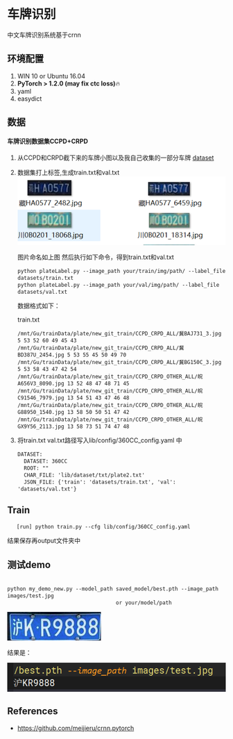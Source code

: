 # 车牌识别

中文车牌识别系统基于crnn

## 环境配置

1. WIN 10 or Ubuntu 16.04
2. **PyTorch > 1.2.0 (may fix ctc loss)**🔥
3. yaml
4. easydict

## 数据

#### 车牌识别数据集CCPD+CRPD

1. 从CCPD和CRPD截下来的车牌小图以及我自己收集的一部分车牌 [dataset](https://pan.baidu.com/s/1ufYbnZAZ1q0AlK7yZ08cvQ)
2. 数据集打上标签,生成train.txt和val.txt
   ![Image text](images/tmp8F4F.png)

   图片命名如上图
   然后执行如下命令，得到train.txt和val.txt

   ```
   python plateLabel.py --image_path your/train/img/path/ --label_file datasets/train.txt
   python plateLabel.py --image_path your/val/img/path/ --label_file datasets/val.txt
   ```

   数据格式如下：

   train.txt

   ```
   /mnt/Gu/trainData/plate/new_git_train/CCPD_CRPD_ALL/冀BAJ731_3.jpg 5 53 52 60 49 45 43 
   /mnt/Gu/trainData/plate/new_git_train/CCPD_CRPD_ALL/冀BD387U_2454.jpg 5 53 55 45 50 49 70 
   /mnt/Gu/trainData/plate/new_git_train/CCPD_CRPD_ALL/冀BG150C_3.jpg 5 53 58 43 47 42 54 
   /mnt/Gu/trainData/plate/new_git_train/CCPD_CRPD_OTHER_ALL/皖A656V3_8090.jpg 13 52 48 47 48 71 45 
   /mnt/Gu/trainData/plate/new_git_train/CCPD_CRPD_OTHER_ALL/皖C91546_7979.jpg 13 54 51 43 47 46 48 
   /mnt/Gu/trainData/plate/new_git_train/CCPD_CRPD_OTHER_ALL/皖G88950_1540.jpg 13 58 50 50 51 47 42 
   /mnt/Gu/trainData/plate/new_git_train/CCPD_CRPD_OTHER_ALL/皖GX9Y56_2113.jpg 13 58 73 51 74 47 48 
   ```
3. 将train.txt  val.txt路径写入lib/config/360CC_config.yaml 中

   ```
   DATASET:
     DATASET: 360CC
     ROOT: ""
     CHAR_FILE: 'lib/dataset/txt/plate2.txt'
     JSON_FILE: {'train': 'datasets/train.txt', 'val': 'datasets/val.txt'}
   ```

## Train

```angular2html
   [run] python train.py --cfg lib/config/360CC_config.yaml
```

结果保存再output文件夹中

## 测试demo

```

python my_demo_new.py --model_path saved_model/best.pth --image_path images/test.jpg
                                   or your/model/path
```

![Image text](images/test.jpg)

结果是：

![Image text](images/result.jpg)

## References

- https://github.com/meijieru/crnn.pytorch
